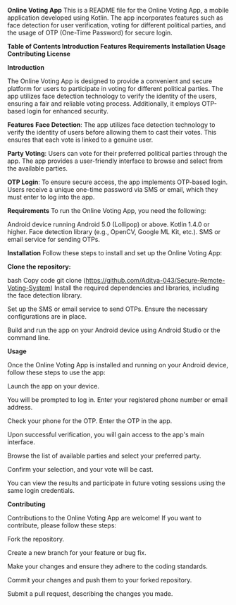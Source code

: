 **Online Voting App**
This is a README file for the Online Voting App, a mobile application developed using Kotlin. The app incorporates features such as face detection for user verification, voting for different political parties, and the usage of OTP (One-Time Password) for secure login.

**Table of Contents
Introduction
Features
Requirements
Installation
Usage
Contributing
License**

**Introduction**

The Online Voting App is designed to provide a convenient and secure platform for users to participate in voting for different political parties. The app utilizes face detection technology to verify the identity of the users, ensuring a fair and reliable voting process. Additionally, it employs OTP-based login for enhanced security.

**Features**
**Face Detection**: The app utilizes face detection technology to verify the identity of users before allowing them to cast their votes. This ensures that each vote is linked to a genuine user.

**Party Voting**: Users can vote for their preferred political parties through the app. The app provides a user-friendly interface to browse and select from the available parties.

**OTP Login**: To ensure secure access, the app implements OTP-based login. Users receive a unique one-time password via SMS or email, which they must enter to log into the app.

**Requirements**
To run the Online Voting App, you need the following:

Android device running Android 5.0 (Lollipop) or above.
Kotlin 1.4.0 or higher.
Face detection library (e.g., OpenCV, Google ML Kit, etc.).
SMS or email service for sending OTPs.

**Installation**
Follow these steps to install and set up the Online Voting App:

**Clone the repository:**

bash
Copy code
git clone (https://github.com/Aditya-043/Secure-Remote-Voting-System)
Install the required dependencies and libraries, including the face detection library.

Set up the SMS or email service to send OTPs. Ensure the necessary configurations are in place.

Build and run the app on your Android device using Android Studio or the command line.

**Usage**

Once the Online Voting App is installed and running on your Android device, follow these steps to use the app:

Launch the app on your device.

You will be prompted to log in. Enter your registered phone number or email address.

Check your phone  for the OTP. Enter the OTP in the app.

Upon successful verification, you will gain access to the app's main interface.

Browse the list of available parties and select your preferred party.

Confirm your selection, and your vote will be cast.

You can view the results and participate in future voting sessions using the same login credentials.

**Contributing**

Contributions to the Online Voting App are welcome! If you want to contribute, please follow these steps:

Fork the repository.

Create a new branch for your feature or bug fix.

Make your changes and ensure they adhere to the coding standards.

Commit your changes and push them to your forked repository.

Submit a pull request, describing the changes you made.
